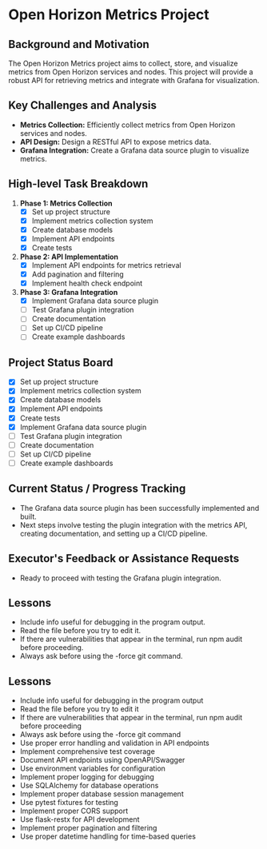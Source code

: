 # Open Horizon Metrics Project

## Background and Motivation
The Open Horizon Metrics project aims to collect, store, and visualize metrics from Open Horizon services and nodes. This project will provide a robust API for retrieving metrics and integrate with Grafana for visualization.

## Key Challenges and Analysis
- **Metrics Collection:** Efficiently collect metrics from Open Horizon services and nodes.
- **API Design:** Design a RESTful API to expose metrics data.
- **Grafana Integration:** Create a Grafana data source plugin to visualize metrics.

## High-level Task Breakdown
1. **Phase 1: Metrics Collection**
   - [x] Set up project structure
   - [x] Implement metrics collection system
   - [x] Create database models
   - [x] Implement API endpoints
   - [x] Create tests

2. **Phase 2: API Implementation**
   - [x] Implement API endpoints for metrics retrieval
   - [x] Add pagination and filtering
   - [x] Implement health check endpoint

3. **Phase 3: Grafana Integration**
   - [x] Implement Grafana data source plugin
   - [ ] Test Grafana plugin integration
   - [ ] Create documentation
   - [ ] Set up CI/CD pipeline
   - [ ] Create example dashboards

## Project Status Board
- [x] Set up project structure
- [x] Implement metrics collection system
- [x] Create database models
- [x] Implement API endpoints
- [x] Create tests
- [x] Implement Grafana data source plugin
- [ ] Test Grafana plugin integration
- [ ] Create documentation
- [ ] Set up CI/CD pipeline
- [ ] Create example dashboards

## Current Status / Progress Tracking
- The Grafana data source plugin has been successfully implemented and built.
- Next steps involve testing the plugin integration with the metrics API, creating documentation, and setting up a CI/CD pipeline.

## Executor's Feedback or Assistance Requests
- Ready to proceed with testing the Grafana plugin integration.

## Lessons
- Include info useful for debugging in the program output.
- Read the file before you try to edit it.
- If there are vulnerabilities that appear in the terminal, run npm audit before proceeding.
- Always ask before using the -force git command.

## Lessons
- Include info useful for debugging in the program output
- Read the file before you try to edit it
- If there are vulnerabilities that appear in the terminal, run npm audit before proceeding
- Always ask before using the -force git command
- Use proper error handling and validation in API endpoints
- Implement comprehensive test coverage
- Document API endpoints using OpenAPI/Swagger
- Use environment variables for configuration
- Implement proper logging for debugging
- Use SQLAlchemy for database operations
- Implement proper database session management
- Use pytest fixtures for testing
- Implement proper CORS support
- Use flask-restx for API development
- Implement proper pagination and filtering
- Use proper datetime handling for time-based queries 